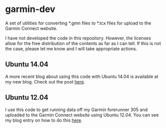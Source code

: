 garmin-dev
==========

A set of utilities for converting *.gmn files to *.tcx files for upload to the
Garmin Connect website.

I have not developed the code in this repository.  However, the licenses allow
for the free distribution of the contents as far as I can tell.  If this is not
the case, please let me know and I will take appropriate actions.

Ubuntu 14.04
------------

A more recent blog about using this code with Ubuntu 14.04 is available at
my new blog. Check out the post
[here](chrisstrelioff.ws/sandbox/2014/08/16/garmin_forerunner_and_ubuntu_14_04.html).

Ubuntu 12.04
------------

I use this code to get running data off my Garmin forerunner 305 and uploaded
to the Garmin Connect website using Ubuntu 12.04.  You can see my blog entry on
how to do this
[here](http://livesoncoffee.wordpress.com/2013/10/21/garmin-forerunner-and-ubuntu-12-04-updated/).


